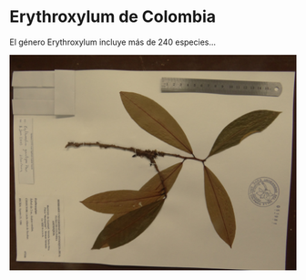 # Erythroxylum de Colombia

El género Erythroxylum incluye más de 240 especies...

![E gracilipes](https://github.com/Adolfojara/Adolfojara.github.io/blob/master/DSC02127.JPG)


